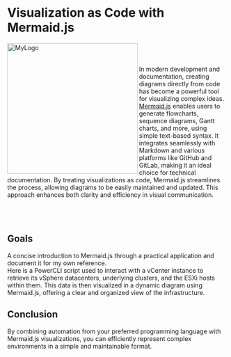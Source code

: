 # Visualization as Code with Mermaid.js
<img width="300" alt="MyLogo" src="https://mermaid.js.org/mermaid-logo.svg" align=left><br>
<br>
<br>
In modern development and documentation, creating diagrams directly from code has become a powerful tool for visualizing complex ideas. [Mermaid.js](https://mermaid.js.org/) enables users to generate flowcharts, sequence diagrams, Gantt charts, and more, using simple text-based syntax. It integrates seamlessly with Markdown and various platforms like GitHub and GitLab, making it an ideal choice for technical documentation. By treating visualizations as code, Mermaid.js streamlines the process, allowing diagrams to be easily maintained and updated. This approach enhances both clarity and efficiency in visual communication.
<br>
<br>
<br>
<br>
## Goals
A concise introduction to Mermaid.js through a practical application and document it for my own reference.<br>
Here is a PowerCLI script used to interact with a vCenter instance to retrieve its vSphere datacenters, underlying clusters, and the ESXi hosts within them. This data is then visualized in a dynamic diagram using Mermaid.js, offering a clear and organized view of the infrastructure.

## Conclusion
By combining automation from your preferred programming language with Mermaid.js visualizations, you can efficiently represent complex environments in a simple and maintainable format. 
